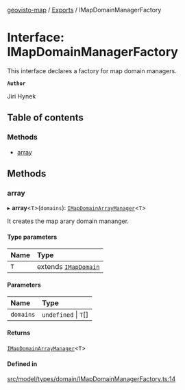 [geovisto-map](../README.md) / [Exports](../modules.md) / IMapDomainManagerFactory

# Interface: IMapDomainManagerFactory

This interface declares a factory for map domain managers.

**`Author`**

Jiri Hynek

## Table of contents

### Methods

- [array](IMapDomainManagerFactory.md#array)

## Methods

### array

▸ **array**\<`T`\>(`domains`): [`IMapDomainArrayManager`](IMapDomainArrayManager.md)\<`T`\>

It creates the map arary domain mananger.

#### Type parameters

| Name | Type |
| :------ | :------ |
| `T` | extends [`IMapDomain`](IMapDomain.md) |

#### Parameters

| Name | Type |
| :------ | :------ |
| `domains` | `undefined` \| `T`[] |

#### Returns

[`IMapDomainArrayManager`](IMapDomainArrayManager.md)\<`T`\>

#### Defined in

[src/model/types/domain/IMapDomainManagerFactory.ts:14](https://github.com/geovisto/geovisto-map/blob/e22d774889dbc28cc1ec62933ecf6bab6690f172/src/model/types/domain/IMapDomainManagerFactory.ts#L14)
